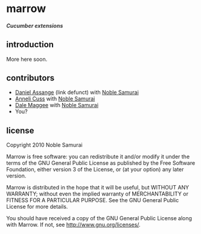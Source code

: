 # marrow
##### <span style="color: #333">Cucumber extensions</span> 

## introduction

More here soon.

## contributors

 - [Daniel Assange](http://github.com/somnidea) (link defunct) with [Noble Samurai](http://github.com/noblesamurai)
 - [Anneli Cuss](http://github.com/celtic) with [Noble Samurai](http://github.com/noblesamurai)
 - [Dale Maggee](http://github.com/AntiSol) with [Noble Samurai](http://github.com/noblesamurai)
 - You?

## license

Copyright 2010 Noble Samurai

Marrow is free software: you can redistribute it and/or modify it under the terms of the GNU General Public License as published by the Free Software Foundation, either version 3 of the License, or (at your option) any later version.

Marrow is distributed in the hope that it will be useful, but WITHOUT ANY WARRANTY; without even the implied warranty of MERCHANTABILITY or FITNESS FOR A PARTICULAR PURPOSE.  See the GNU General Public License for more details.

You should have received a copy of the GNU General Public License along with Marrow.  If not, see http://www.gnu.org/licenses/.

